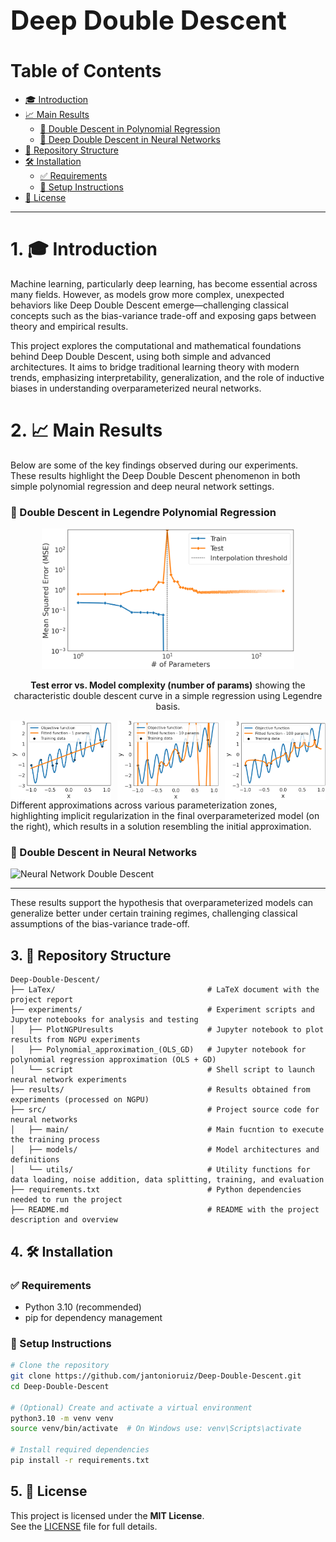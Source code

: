 <h1 style="font-size: 3em;">Deep Double Descent</h1>

# Table of Contents

- [🎓 Introduction](#1-🎓-introduction)
- [📈 Main Results](#2-📈-main-results)
  - [🎯 Double Descent in Polynomial Regression](#️-double-descent-in-polynomial-regression)
  - [🧠 Deep Double Descent in Neural Networks](#️-deep-double-descent-in-neural-networks)
- [📁 Repository Structure](#3-📁-repository-structure)
- [🛠️ Installation](#4-🛠️-installation)
  - [✅ Requirements](#️-requirements)
  - [🔧 Setup Instructions](#️-setup-instructions)
- [📄 License](#5-📄-license)

---

# 1. 🎓 Introduction

Machine learning, particularly deep learning, has become essential across many fields. However, as models grow more complex, unexpected behaviors like Deep Double Descent emerge—challenging classical concepts such as the bias-variance trade-off and exposing gaps between theory and empirical results.

This project explores the computational and mathematical foundations behind Deep Double Descent, using both simple and advanced architectures. It aims to bridge traditional learning theory with modern trends, emphasizing interpretability, generalization, and the role of inductive biases in understanding overparameterized neural networks.

# 2. 📈 Main Results

Below are some of the key findings observed during our experiments. These results highlight the Deep Double Descent phenomenon in both simple polynomial regression and deep neural network settings.

### 🎯 Double Descent in Legendre Polynomial Regression

<div style="text-align: center;">
  <img src="LaTex/img/experiments/Legendre1DDD.png" alt="Polynomial Regression Double Descent" style="width: 80%;"/>
  <p><strong>Test error vs. Model complexity (number of params)</strong> showing the characteristic double descent curve in a simple regression using Legendre basis.</p>
</div>

<div style="display: flex; justify-content: space-between;">
  <img src="LaTex/img/experiments/legendre1.1.png" alt="Polynomial Regression Double Descent" style="width: 32%;"/>
  <img src="LaTex/img/experiments/legendre1.2.png" alt="Another Polynomial Regression Image" style="width: 32%;"/>
  <img src="LaTex/img/experiments/legendre1.3.png" alt="Third Polynomial Regression Image" style="width: 32%;"/>
</div>
Different approximations across various parameterization zones, highlighting implicit regularization in the final overparameterized model (on the right), which results in a solution resembling the initial approximation.

### 🧠 Double Descent in Neural Networks

![Neural Network Double Descent](path/to/neural_dd_plot.png)

---

These results support the hypothesis that overparameterized models can generalize better under certain training regimes, challenging classical assumptions of the bias-variance trade-off.

## 3. 📁 Repository Structure

```plaintext
Deep-Double-Descent/  
├── LaTex/                                  # LaTeX document with the project report  
├── experiments/                            # Experiment scripts and Jupyter notebooks for analysis and testing
│   ├── PlotNGPUresults                     # Jupyter notebook to plot results from NGPU experiments  
│   ├── Polynomial_approximation_(OLS_GD)   # Jupyter notebook for polynomial regression approximation (OLS + GD)
│   └── script                              # Shell script to launch neural network experiments 
├── results/                                # Results obtained from experiments (processed on NGPU)  
├── src/                                    # Project source code for neural networks
│   ├── main/                               # Main fucntion to execute the training process 
│   ├── models/                             # Model architectures and definitions
│   └── utils/                              # Utility functions for data loading, noise addition, data splitting, training, and evaluation
├── requirements.txt                        # Python dependencies needed to run the project  
├── README.md                               # README with the project description and overview   
```

## 4. 🛠️ Installation

### ✅ Requirements

- Python 3.10 (recommended)
- pip for dependency management

### 🔧 Setup Instructions

```bash
# Clone the repository
git clone https://github.com/jantonioruiz/Deep-Double-Descent.git
cd Deep-Double-Descent

# (Optional) Create and activate a virtual environment
python3.10 -m venv venv
source venv/bin/activate  # On Windows use: venv\Scripts\activate

# Install required dependencies
pip install -r requirements.txt
```

## 5. 📄 License

This project is licensed under the **MIT License**.  
See the [LICENSE](LICENSE) file for full details.